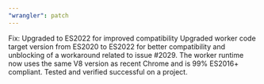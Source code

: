 ```yaml
---
"wrangler": patch
---
```


Fix: Upgraded to ES2022 for improved compatibility
Upgraded worker code target version from ES2020 to ES2022 for better compatibility and unblocking of a workaround related to issue #2029. The worker runtime now uses the same V8 version as recent Chrome and is 99% ES2016+ compliant. Tested and verified successful on a project.
